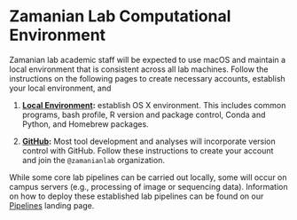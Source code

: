 # Zamanian Lab Computational Environment

Zamanian lab academic staff will be expected to use macOS and maintain a local environment that is consistent across all lab machines. Follow the instructions on the following pages to create necessary accounts, establish your local environment, and

  1. **[Local Environment](comp_osx.md):** establish OS X environment. This includes common programs, bash profile, R version and package control, Conda and Python, and Homebrew packages.

  2. **[GitHub](comp_github.md):** Most tool development and analyses will incorporate version control with GitHub. Follow these instructions to create your account and join the `@zamanianlab` organization.

While some core lab pipelines can be carried out locally, some will occur on campus servers (e.g., processing of image or sequencing data). Information on how to deploy these established lab pipelines can be found on our [Pipelines](pipelines_overview.md) landing page.
